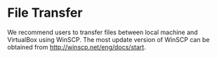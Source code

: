 # File Transfer

We recommend users to transfer files between local machine and VirtualBox using WinSCP. The most update version of WinSCP can be obtained from http://winscp.net/eng/docs/start.